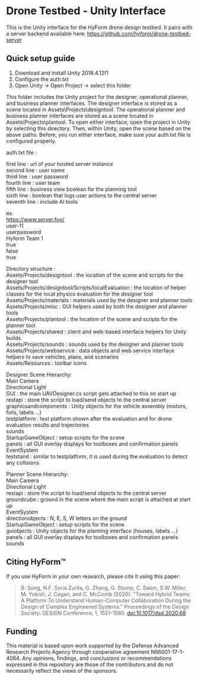 ﻿# Drone Testbed - Unity Interface
This is the Unity interface for the HyForm drone design testbed. It pairs with a server backend available here: https://github.com/hyform/drone-testbed-server

## Quick setup guide

1) Download and install Unity 2018.4.12f1
2) Configure the auth.txt 
3) Open Unity -> Open Project -> select this folder

This folder includes the Unity project for the designer, operational planner, and business 
planner interfaces. The designer interface is stored as a scene located in Assets\Projects\designtool. The 
operational planner and business planner interfaces are stored as a scene located in Assets\Projects\plantool. 
To open either interface, open the project in Unity by selecting this directory. Then, within Unity, open the 
scene based on the above paths. Before, you run either interface, make sure your auth.txt file 
is configured properly.

auth.txt file :

first line : url of your hosted server instance  
second line : user name  
third line : user password  
fourth line : user team  
fifth line : business view boolean for the planning tool  
sixth line : boolean that logs user actions to the central server  
seventh line : include AI tools  

ex.  
https://www.server.foo/  
user-11  
userpassword  
Hyform Team 1  
true  
false  
true  

Directory structure :  
Assets/Projects/designtool : the location of the scene and scripts for the designer tool  
Assets/Projects/designtool/Scripts/localEvaluation : the location of helper classes for the local physics evaluation for the designer tool  
Assets/Projects/materials : materials used by the designer and planner tools  
Assets/Projects/misc : GUI helpers used by both the designer and planner tools  
Assets/Projects/plantool : the location of the scene and scripts for the planner tool  
Assets/Projects/shared : client and web-based interface helpers for Unity builds  
Assets/Projects/sounds : sounds used by the designer and planner tools  
Assets/Projects/webservice : data objects and web service interface helpers to save vehicles, plans, and scenarios   
Assets/Resources : toolbar icons  

Designer Scene Hierarchy:  
Main Camera  
Directional Light  
GUI : the main UAVDesigner.cs script gets attached to this on start up  
restapi : store the script to load/send objects to the central server  
graphicsandcomponents : Unity objects for the vehicle assembly (motors, foils, labels ...)  
testplatform : test platform shown after the evaluation and for drone evaluation results and trajectories  
sounds  
StartupGameObject : setup scripts for the scene  
panels : all GUI overlay displays for toolboxes and confirmation panels  
EventSystem  
teststand : similar to testplatform, it is used during the evaluation to detect any collisions  

Planner Scene Hierarchy:  
Main Camera  
Directional Light  
restapi : store the script to load/send objects to the central server  
groundcube : ground in the scene where the main script is attached at start up  
EventSystem  
directionobjects : N, E, S, W letters on the ground  
StartupGameObject : setup scripts for the scene  
guiobjects : Unity objects for the planning interface (houses, labels ...)  
panels : all GUI overlay displays for toolboxes and confirmation panels  
sounds  

## Citing HyForm™
If you use HyForm in your own research, please cite it using this paper:

> B. Song, N.F. Soria Zurita, G. Zhang, G. Stump, C. Balon, S.W. Miller, M. Yukish, J. Cagan, and C. McComb (2020). "Toward Hybrid Teams: A Platform To Understand Human-Computer Collaboration During the Design of Complex Engineered Systems." Proceedings of the Design Society: DESIGN Conference, 1, 1551-1560. [doi:10.1017/dsd.2020.68](https://doi.org/10.1017/dsd.2020.68)

## Funding
This material is based upon work supported by the Defense Advanced Research Projects Agency through cooperative agreement N66001-17-1-4064. Any opinions, findings, and conclusions or recommendations expressed in this repository are those of the contributors and do not necessarily reflect the views of the sponsors.
